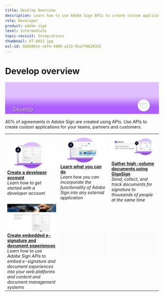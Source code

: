 ```yaml
---
title: Develop Overview
description: Learn how to use Adobe Sign APIs to create custom applications for your teams, partners and customers
role: Developer
product: adobe sign
level: Intermediate
topic-revisit: Integrations
thumbnail: KT-6852.jpg
exl-id: 6b86081e-cbf4-4988-a215-95a770620342
---
```

# Develop overview

![Sign Develop Image](../assets/Hero-Develop.png)

40% of agreements in Adobe Sign are created using APIs. Use APIs to create custom applications for your teams, partners and customers.

<table style="table-layout:fixed">
<tr>
  <td>
    <a href="https://www.adobe.io/apis/documentcloud/sign.html" target="_blank">
      <img alt="Create a developer account" src="../assets/Develop_Getting-Started.png" />
    </a>
    <div>
    <a href="https://www.adobe.io/apis/documentcloud/sign.html" target="_blank"><strong>Create a developer account</strong></a>
    </div>
    <em>Learn how to get started with a developer account</em>
    <br>
  </td>
  <td>
    <a href="https://www.adobe.io/apis/documentcloud/sign/docs.html" target="_blank">
      <img alt="Learn what you can do" src="../assets/Develop_Learn.png" />
    </a>
    <div>
    <a href="https://www.adobe.io/apis/documentcloud/sign/docs.html" target="_blank"><strong>Learn what you can do</strong></a>
    </div>
    <em>Learn how you can incorporate the functionality of Adobe Sign into any external application</em>
    <br>
  </td>  
  <td>
    <a href="gigasign.md">
      <img alt="Gather high-volume documents using GigaSign" src="../assets/gigasign.jpg" />
    </a>
    <div>
    <a href="gigasign.md"><strong>Gather high-volume documents using GigaSign</strong></a>
    </div>
    <em>Send, collect, and track documents for signature to thousands of people at the same time</em>
    <br>
  </td>
</tr>
<tr>
  <td>
    <a href="embeddedesignature.md">
      <img alt="Create embedded e-signature and document experiences" src="assets/embeddedesignature/EmbedPart1_thumb.png" />
    </a>
    <div>
    <a href="embeddedesignature.md"><strong>Create embedded e-signature and document experiences</strong></a>
    </div>
    <em>Learn how to use Adobe Sign APIs to embed e-signature and document experiences into your web platforms and content and document management systems</em>
    <br>
  </td>
  <td>
    <img alt="Spacer" src="../assets/Grayspacer.png" />
    <div>
    <br>
  </td>
  <td>
    <img alt="Spacer" src="../assets/Grayspacer.png" />
    <div>
    <br>
  </td>
</tr>
</table>
